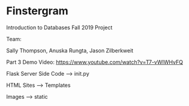# Finstergram
Introduction to Databases Fall 2019 Project

Team:

Sally Thompson, Anuska Rungta, Jason Zilberkweit 

Part 3 Demo Video: https://www.youtube.com/watch?v=T7-vWIWHvFQ 

Flask Server Side Code --> init.py

HTML Sites --> Templates 

Images --> static



